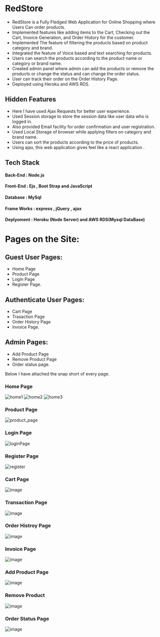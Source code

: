 # RedStore
* RedStore is a Fully Fledged Web Application for Online Shopping where Users Can order products.
* Implemented features like adding items to the Cart, Checking out the Cart, Invoice Generation, and Order History for the customer.
* Implemented The feature of filtering the products based on product category and brand.
* Integrated the feature of Voice based and text searching for products.
* Users can search the products according to the product name or category or brand name.
* Created admin panel where admin can add the products or remove the products or change the status and can change the order status.
* User can track their order on the Order History Page.
* Deployed using Heroku and AWS RDS.


## Hidden Features 
* Here I have used Ajax Requests for better user experience.
* Used Session storage to store the session data like user data who is logged in.
* Also provided Email facility for order confirmation and user registration. 
* Used Local Storage of browser while applying filters on category and brand name.
* Users can sort the products according to the price of products.
* Using ajax, this web application gives feel like a react application .

## Tech Stack
#### Back-End : Node.js
#### Front-End : Ejs , Boot Strap and JavaScript
#### Database : MySql 
#### Frame Works : express , jQuery , ajax 
#### Deplyoment : Heroku (Node Server) and AWS RDS(Mysql DataBase)

# Pages on the Site:
## Guest User Pages:
* Home Page 
* Product Page 
* Login Page 
* Register Page. 
## Authenticate User Pages:
* Cart Page 
* Trasaction Page 
* Order History Page
* Invoice Page.
## Admin Pages:
* Add Product Page 
* Remove Product Page
* Order status page.

Below I have attached the snap short of every page.

### Home Page

![home1](https://user-images.githubusercontent.com/76204860/186344219-6bc1dc80-cf13-41a4-a9b1-fcadef463bc5.png)
![home2](https://user-images.githubusercontent.com/76204860/186344278-1d1063e9-0d2b-4cc5-ac0d-e7fdbdbefe5a.png)
![home3](https://user-images.githubusercontent.com/76204860/186344341-20b2ed14-bee3-4388-87ce-288e343ed5ca.png)

### Product Page
![product_page](https://user-images.githubusercontent.com/76204860/186340641-59720916-252c-4eb6-8a57-58817ab20f6e.png)

### Login Page
![loginPage](https://user-images.githubusercontent.com/76204860/186344914-9835b3d6-951c-49b7-8a88-81063fe9d7a4.png)

### Register Page

![register](https://user-images.githubusercontent.com/76204860/186345141-1d8f1e4d-e271-49c1-a624-5a4d36f3dac5.png)

### Cart Page

![image](https://user-images.githubusercontent.com/76204860/186345809-49ddc988-9fa5-4a2b-b34d-b484678c2650.png)

### Transaction Page
![image](https://user-images.githubusercontent.com/76204860/186345992-3a820be9-d80b-4103-9636-124f02d83865.png)

### Order Histroy Page
![image](https://user-images.githubusercontent.com/76204860/186346221-e1de1034-4ea4-4048-abf1-a1ba0477f79b.png)
### Invoice Page
![image](https://user-images.githubusercontent.com/76204860/186346381-fcbd16c5-0e83-448c-955c-291659098958.png)

### Add Product Page 
![image](https://user-images.githubusercontent.com/76204860/186346676-7f10f19e-d3f2-49c5-b510-49522d62d772.png)
### Remove Product
![image](https://user-images.githubusercontent.com/76204860/186346817-f3193556-0f46-46a1-bc45-789432d9ce40.png)
### Order Status Page
![image](https://user-images.githubusercontent.com/76204860/186346981-bb65162a-7a18-42ca-8caf-4fa652b1a898.png)

